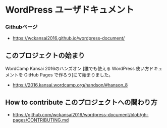 # WordPress ユーザドキュメント


### Githubページ

- https://wckansai2016.github.io/wordpress-document/

## このプロジェクトの始まり

WordCamp Kansai 2016のハンズオン [誰でも使える WordPress 使い方ドキュメントを GitHub Pages で作ろう]にて始まりました。

- https://2016.kansai.wordcamp.org/handson/#hanson_8

## How to contribute このプロジェクトへの関わり方

- https://github.com/wckansai2016/wordpress-document/blob/gh-pages/CONTRIBUTING.md
